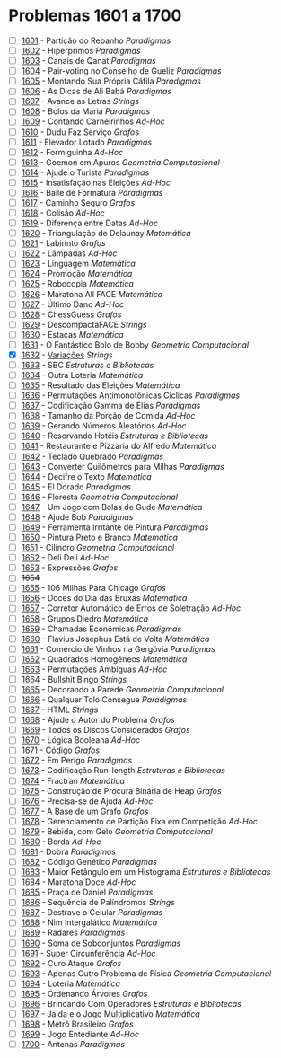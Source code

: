 # Problemas 1601 a 1700

  - [ ] [1601](https://www.urionlinejudge.com.br/judge/pt/problems/view/1601) - Partição do Rebanho *Paradigmas*
  - [ ] [1602](https://www.urionlinejudge.com.br/judge/pt/problems/view/1602) - Hiperprimos *Paradigmas*
  - [ ] [1603](https://www.urionlinejudge.com.br/judge/pt/problems/view/1603) - Canais de Qanat *Paradigmas*
  - [ ] [1604](https://www.urionlinejudge.com.br/judge/pt/problems/view/1604) - Pair-voting no Conselho de Gueliz *Paradigmas*
  - [ ] [1605](https://www.urionlinejudge.com.br/judge/pt/problems/view/1605) - Montando Sua Própria Cáfila *Paradigmas*
  - [ ] [1606](https://www.urionlinejudge.com.br/judge/pt/problems/view/1606) - As Dicas de Ali Babá *Paradigmas*
  - [ ] [1607](https://www.urionlinejudge.com.br/judge/pt/problems/view/1607) - Avance as Letras *Strings*
  - [ ] [1608](https://www.urionlinejudge.com.br/judge/pt/problems/view/1608) - Bolos da Maria *Paradigmas*
  - [ ] [1609](https://www.urionlinejudge.com.br/judge/pt/problems/view/1609) - Contando Carneirinhos *Ad-Hoc*
  - [ ] [1610](https://www.urionlinejudge.com.br/judge/pt/problems/view/1610) - Dudu Faz Serviço *Grafos*
  - [ ] [1611](https://www.urionlinejudge.com.br/judge/pt/problems/view/1611) - Elevador Lotado *Paradigmas*
  - [ ] [1612](https://www.urionlinejudge.com.br/judge/pt/problems/view/1612) - Formiguinha *Ad-Hoc*
  - [ ] [1613](https://www.urionlinejudge.com.br/judge/pt/problems/view/1613) - Goemon em Apuros *Geometria Computacional*
  - [ ] [1614](https://www.urionlinejudge.com.br/judge/pt/problems/view/1614) - Ajude o Turista *Paradigmas*
  - [ ] [1615](https://www.urionlinejudge.com.br/judge/pt/problems/view/1615) - Insatisfação nas Eleições *Ad-Hoc*
  - [ ] [1616](https://www.urionlinejudge.com.br/judge/pt/problems/view/1616) - Baile de Formatura *Paradigmas*
  - [ ] [1617](https://www.urionlinejudge.com.br/judge/pt/problems/view/1617) - Caminho Seguro *Grafos*
  - [ ] [1618](https://www.urionlinejudge.com.br/judge/pt/problems/view/1618) - Colisão *Ad-Hoc*
  - [ ] [1619](https://www.urionlinejudge.com.br/judge/pt/problems/view/1619) - Diferença entre Datas *Ad-Hoc*
  - [ ] [1620](https://www.urionlinejudge.com.br/judge/pt/problems/view/1620) - Triangulação de Delaunay *Matemática*
  - [ ] [1621](https://www.urionlinejudge.com.br/judge/pt/problems/view/1621) - Labirinto *Grafos*
  - [ ] [1622](https://www.urionlinejudge.com.br/judge/pt/problems/view/1622) - Lâmpadas *Ad-Hoc*
  - [ ] [1623](https://www.urionlinejudge.com.br/judge/pt/problems/view/1623) - Linguagem *Matemática*
  - [ ] [1624](https://www.urionlinejudge.com.br/judge/pt/problems/view/1624) - Promoção *Matemática*
  - [ ] [1625](https://www.urionlinejudge.com.br/judge/pt/problems/view/1625) - Robocopia *Matemática*
  - [ ] [1626](https://www.urionlinejudge.com.br/judge/pt/problems/view/1626) - Maratona All FACE *Matemática*
  - [ ] [1627](https://www.urionlinejudge.com.br/judge/pt/problems/view/1627) - Último Dano *Ad-Hoc*
  - [ ] [1628](https://www.urionlinejudge.com.br/judge/pt/problems/view/1628) - ChessGuess *Grafos*
  - [ ] [1629](https://www.urionlinejudge.com.br/judge/pt/problems/view/1629) - DescompactaFACE *Strings*
  - [ ] [1630](https://www.urionlinejudge.com.br/judge/pt/problems/view/1630) - Estacas *Matemática*
  - [ ] [1631](https://www.urionlinejudge.com.br/judge/pt/problems/view/1631) - O Fantástico Bolo de Bobby *Geometria Computacional*
  - [x] [1632](https://www.urionlinejudge.com.br/judge/pt/problems/view/1632) - [Variações](https://github.com/potigol/URI-Potigol/blob/master/src/1601-1700/1632.poti) *Strings*
  - [ ] [1633](https://www.urionlinejudge.com.br/judge/pt/problems/view/1633) - SBC *Estruturas e Bibliotecas*
  - [ ] [1634](https://www.urionlinejudge.com.br/judge/pt/problems/view/1634) - Outra Loteria *Matemática*
  - [ ] [1635](https://www.urionlinejudge.com.br/judge/pt/problems/view/1635) - Resultado das Eleições *Matemática*
  - [ ] [1636](https://www.urionlinejudge.com.br/judge/pt/problems/view/1636) - Permutações Antimonotônicas Cíclicas *Paradigmas*
  - [ ] [1637](https://www.urionlinejudge.com.br/judge/pt/problems/view/1637) - Codificação Gamma de Elias *Paradigmas*
  - [ ] [1638](https://www.urionlinejudge.com.br/judge/pt/problems/view/1638) - Tamanho da Porção de Comida *Ad-Hoc*
  - [ ] [1639](https://www.urionlinejudge.com.br/judge/pt/problems/view/1639) - Gerando Números Aleatórios *Ad-Hoc*
  - [ ] [1640](https://www.urionlinejudge.com.br/judge/pt/problems/view/1640) - Reservando Hotéis *Estruturas e Bibliotecas*
  - [ ] [1641](https://www.urionlinejudge.com.br/judge/pt/problems/view/1641) - Restaurante e Pizzaria do Alfredo *Matemática*
  - [ ] [1642](https://www.urionlinejudge.com.br/judge/pt/problems/view/1642) - Teclado Quebrado *Paradigmas*
  - [ ] [1643](https://www.urionlinejudge.com.br/judge/pt/problems/view/1643) - Converter Quilômetros para Milhas *Paradigmas*
  - [ ] [1644](https://www.urionlinejudge.com.br/judge/pt/problems/view/1644) - Decifre o Texto *Matemática*
  - [ ] [1645](https://www.urionlinejudge.com.br/judge/pt/problems/view/1645) - El Dorado *Paradigmas*
  - [ ] [1646](https://www.urionlinejudge.com.br/judge/pt/problems/view/1646) - Floresta *Geometria Computacional*
  - [ ] [1647](https://www.urionlinejudge.com.br/judge/pt/problems/view/1647) - Um Jogo com Bolas de Gude *Matemática*
  - [ ] [1648](https://www.urionlinejudge.com.br/judge/pt/problems/view/1648) - Ajude Bob *Paradigmas*
  - [ ] [1649](https://www.urionlinejudge.com.br/judge/pt/problems/view/1649) - Ferramenta Irritante de Pintura *Paradigmas*
  - [ ] [1650](https://www.urionlinejudge.com.br/judge/pt/problems/view/1650) - Pintura Preto e Branco *Matemática*
  - [ ] [1651](https://www.urionlinejudge.com.br/judge/pt/problems/view/1651) - Cilindro *Geometria Computacional*
  - [ ] [1652](https://www.urionlinejudge.com.br/judge/pt/problems/view/1652) - Deli Deli *Ad-Hoc*
  - [ ] [1653](https://www.urionlinejudge.com.br/judge/pt/problems/view/1653) - Expressões *Grafos*
  - [ ] ~~1654~~
  - [ ] [1655](https://www.urionlinejudge.com.br/judge/pt/problems/view/1655) - 106 Milhas Para Chicago *Grafos*
  - [ ] [1656](https://www.urionlinejudge.com.br/judge/pt/problems/view/1656) - Doces do Dia das Bruxas *Matemática*
  - [ ] [1657](https://www.urionlinejudge.com.br/judge/pt/problems/view/1657) - Corretor Automático de Erros de Soletração *Ad-Hoc*
  - [ ] [1658](https://www.urionlinejudge.com.br/judge/pt/problems/view/1658) - Grupos Diedro *Matemática*
  - [ ] [1659](https://www.urionlinejudge.com.br/judge/pt/problems/view/1659) - Chamadas Econômicas *Paradigmas*
  - [ ] [1660](https://www.urionlinejudge.com.br/judge/pt/problems/view/1660) - Flavius Josephus Está de Volta *Matemática*
  - [ ] [1661](https://www.urionlinejudge.com.br/judge/pt/problems/view/1661) - Comércio de Vinhos na Gergóvia *Paradigmas*
  - [ ] [1662](https://www.urionlinejudge.com.br/judge/pt/problems/view/1662) - Quadrados Homogêneos *Matemática*
  - [ ] [1663](https://www.urionlinejudge.com.br/judge/pt/problems/view/1663) - Permutações Ambíguas *Ad-Hoc*
  - [ ] [1664](https://www.urionlinejudge.com.br/judge/pt/problems/view/1664) - Bullshit Bingo *Strings*
  - [ ] [1665](https://www.urionlinejudge.com.br/judge/pt/problems/view/1665) - Decorando a Parede *Geometria Computacional*
  - [ ] [1666](https://www.urionlinejudge.com.br/judge/pt/problems/view/1666) - Qualquer Tolo Consegue *Paradigmas*
  - [ ] [1667](https://www.urionlinejudge.com.br/judge/pt/problems/view/1667) - HTML *Strings*
  - [ ] [1668](https://www.urionlinejudge.com.br/judge/pt/problems/view/1668) - Ajude o Autor do Problema *Grafos*
  - [ ] [1669](https://www.urionlinejudge.com.br/judge/pt/problems/view/1669) - Todos os Discos Considerados *Grafos*
  - [ ] [1670](https://www.urionlinejudge.com.br/judge/pt/problems/view/1670) - Lógica Booleana *Ad-Hoc*
  - [ ] [1671](https://www.urionlinejudge.com.br/judge/pt/problems/view/1671) - Código *Grafos*
  - [ ] [1672](https://www.urionlinejudge.com.br/judge/pt/problems/view/1672) - Em Perigo *Paradigmas*
  - [ ] [1673](https://www.urionlinejudge.com.br/judge/pt/problems/view/1673) - Codificação Run-length *Estruturas e Bibliotecas*
  - [ ] [1674](https://www.urionlinejudge.com.br/judge/pt/problems/view/1674) - Fractran *Matemática*
  - [ ] [1675](https://www.urionlinejudge.com.br/judge/pt/problems/view/1675) - Construção de Procura Binária de Heap *Grafos*
  - [ ] [1676](https://www.urionlinejudge.com.br/judge/pt/problems/view/1676) - Precisa-se de Ajuda *Ad-Hoc*
  - [ ] [1677](https://www.urionlinejudge.com.br/judge/pt/problems/view/1677) - A Base de um Grafo *Grafos*
  - [ ] [1678](https://www.urionlinejudge.com.br/judge/pt/problems/view/1678) - Gerenciamento de Partição Fixa em Competição *Ad-Hoc*
  - [ ] [1679](https://www.urionlinejudge.com.br/judge/pt/problems/view/1679) - Bebida, com Gelo *Geometria Computacional*
  - [ ] [1680](https://www.urionlinejudge.com.br/judge/pt/problems/view/1680) - Borda *Ad-Hoc*
  - [ ] [1681](https://www.urionlinejudge.com.br/judge/pt/problems/view/1681) - Dobra *Paradigmas*
  - [ ] [1682](https://www.urionlinejudge.com.br/judge/pt/problems/view/1682) - Código Genético *Paradigmas*
  - [ ] [1683](https://www.urionlinejudge.com.br/judge/pt/problems/view/1683) - Maior Retângulo em um Histograma *Estruturas e Bibliotecas*
  - [ ] [1684](https://www.urionlinejudge.com.br/judge/pt/problems/view/1684) - Maratona Doce *Ad-Hoc*
  - [ ] [1685](https://www.urionlinejudge.com.br/judge/pt/problems/view/1685) - Praça de Daniel *Paradigmas*
  - [ ] [1686](https://www.urionlinejudge.com.br/judge/pt/problems/view/1686) - Sequência de Palíndromos *Strings*
  - [ ] [1687](https://www.urionlinejudge.com.br/judge/pt/problems/view/1687) - Destrave o Celular *Paradigmas*
  - [ ] [1688](https://www.urionlinejudge.com.br/judge/pt/problems/view/1688) - Nim Intergalático *Matemática*
  - [ ] [1689](https://www.urionlinejudge.com.br/judge/pt/problems/view/1689) - Radares *Paradigmas*
  - [ ] [1690](https://www.urionlinejudge.com.br/judge/pt/problems/view/1690) - Soma de Sobconjuntos *Paradigmas*
  - [ ] [1691](https://www.urionlinejudge.com.br/judge/pt/problems/view/1691) - Super Circunferência *Ad-Hoc*
  - [ ] [1692](https://www.urionlinejudge.com.br/judge/pt/problems/view/1692) - Curo Ataque *Grafos*
  - [ ] [1693](https://www.urionlinejudge.com.br/judge/pt/problems/view/1693) - Apenas Outro Problema de Física *Geometria Computacional*
  - [ ] [1694](https://www.urionlinejudge.com.br/judge/pt/problems/view/1694) - Loteria *Matemática*
  - [ ] [1695](https://www.urionlinejudge.com.br/judge/pt/problems/view/1695) - Ordenando Árvores *Grafos*
  - [ ] [1696](https://www.urionlinejudge.com.br/judge/pt/problems/view/1696) - Brincando Com Operadores *Estruturas e Bibliotecas*
  - [ ] [1697](https://www.urionlinejudge.com.br/judge/pt/problems/view/1697) - Jaida e o Jogo Multiplicativo *Matemática*
  - [ ] [1698](https://www.urionlinejudge.com.br/judge/pt/problems/view/1698) - Metrô Brasileiro *Grafos*
  - [ ] [1699](https://www.urionlinejudge.com.br/judge/pt/problems/view/1699) - Jogo Entediante *Ad-Hoc*
  - [ ] [1700](https://www.urionlinejudge.com.br/judge/pt/problems/view/1700) - Antenas *Paradigmas*